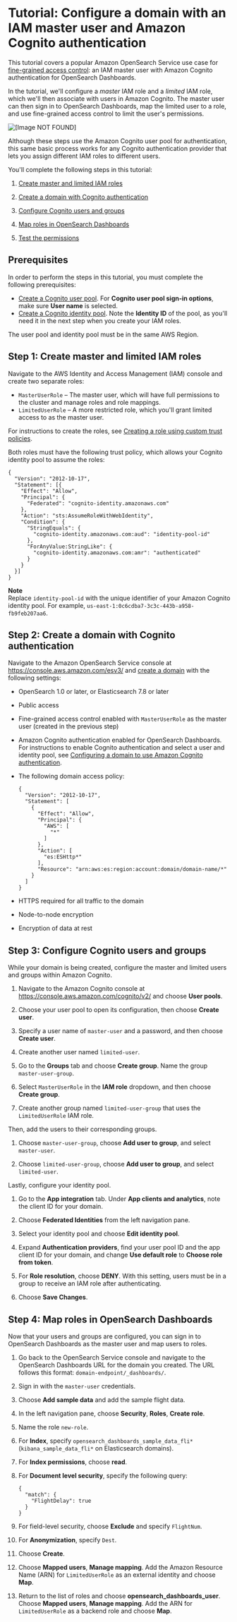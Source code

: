 # Tutorial: Configure a domain with an IAM master user and Amazon Cognito authentication<a name="fgac-walkthrough-iam"></a>

This tutorial covers a popular Amazon OpenSearch Service use case for [fine\-grained access control](fgac.md): an IAM master user with Amazon Cognito authentication for OpenSearch Dashboards\. 

In the tutorial, we'll configure a *master* IAM role and a *limited* IAM role, which we'll then associate with users in Amazon Cognito\. The master user can then sign in to OpenSearch Dashboards, map the limited user to a role, and use fine\-grained access control to limit the user's permissions\.

![\[Image NOT FOUND\]](http://docs.aws.amazon.com/opensearch-service/latest/developerguide/images/fgac-cognito.png)

Although these steps use the Amazon Cognito user pool for authentication, this same basic process works for any Cognito authentication provider that lets you assign different IAM roles to different users\.

You'll complete the following steps in this tutorial:

1. [Create master and limited IAM roles](#fgac-walkthrough-roles)

1. [Create a domain with Cognito authentication](#fgac-walkthrough-domain)

1. [Configure Cognito users and groups](#fgac-walkthrough-cognito)

1. [Map roles in OpenSearch Dashboards](#fgac-walkthrough-dashboards)

1. [Test the permissions](fgac.md#fgac-walkthrough-test)

## Prerequisites<a name="fgac-walkthrough-prereqs"></a>

In order to perform the steps in this tutorial, you must complete the following prerequisites:
+ [Create a Cognito user pool](https://docs.aws.amazon.com/cognito/latest/developerguide/tutorial-create-user-pool.html)\. For **Cognito user pool sign\-in options**, make sure **User name** is selected\.
+ [Create a Cognito identity pool](https://docs.aws.amazon.com/cognito/latest/developerguide/tutorial-create-identity-pool.html)\. Note the **Identity ID** of the pool, as you'll need it in the next step when you create your IAM roles\.

The user pool and identity pool must be in the same AWS Region\.

## Step 1: Create master and limited IAM roles<a name="fgac-walkthrough-roles"></a>

Navigate to the AWS Identity and Access Management \(IAM\) console and create two separate roles:
+ `MasterUserRole` – The master user, which will have full permissions to the cluster and manage roles and role mappings\.
+ `LimitedUserRole` – A more restricted role, which you'll grant limited access to as the master user\.

For instructions to create the roles, see [Creating a role using custom trust policies](https://docs.aws.amazon.com/IAM/latest/UserGuide/id_roles_create_for-custom.html)\.

Both roles must have the following trust policy, which allows your Cognito identity pool to assume the roles:

```
{
  "Version": "2012-10-17",
  "Statement": [{
    "Effect": "Allow",
    "Principal": {
      "Federated": "cognito-identity.amazonaws.com"
    },
    "Action": "sts:AssumeRoleWithWebIdentity",
    "Condition": {
      "StringEquals": {
        "cognito-identity.amazonaws.com:aud": "identity-pool-id"
      },
      "ForAnyValue:StringLike": {
        "cognito-identity.amazonaws.com:amr": "authenticated"
      }
    }
  }]
}
```

**Note**  
Replace `identity-pool-id` with the unique identifier of your Amazon Cognito identity pool\. For example, `us-east-1:0c6cdba7-3c3c-443b-a958-fb9feb207aa6`\.

## Step 2: Create a domain with Cognito authentication<a name="fgac-walkthrough-domain"></a>

Navigate to the Amazon OpenSearch Service console at [https://console\.aws\.amazon\.com/esv3/](https://console.aws.amazon.com/esv3/ ) and [create a domain](createupdatedomains.md) with the following settings:
+ OpenSearch 1\.0 or later, or Elasticsearch 7\.8 or later
+ Public access
+ Fine\-grained access control enabled with `MasterUserRole` as the master user \(created in the previous step\) 
+ Amazon Cognito authentication enabled for OpenSearch Dashboards\. For instructions to enable Cognito authentication and select a user and identity pool, see [Configuring a domain to use Amazon Cognito authentication](cognito-auth.md#cognito-auth-config)\.
+ The following domain access policy:

  ```
  {
    "Version": "2012-10-17",
    "Statement": [
      {
        "Effect": "Allow",
        "Principal": {
          "AWS": [
            "*"
          ]
        },
        "Action": [
          "es:ESHttp*"
        ],
        "Resource": "arn:aws:es:region:account:domain/domain-name/*"
      }
    ]
  }
  ```
+ HTTPS required for all traffic to the domain
+ Node\-to\-node encryption
+ Encryption of data at rest

## Step 3: Configure Cognito users and groups<a name="fgac-walkthrough-cognito"></a>

While your domain is being created, configure the master and limited users and groups within Amazon Cognito\.

1. Navigate to the Amazon Cognito console at [https://console\.aws\.amazon\.com/cognito/v2/](https://console.aws.amazon.com/cognito/v2/home) and choose **User pools**\.

1. Choose your user pool to open its configuration, then choose **Create user**\.

1. Specify a user name of `master-user` and a password, and then choose **Create user**\.

1. Create another user named `limited-user`\.

1. Go to the **Groups** tab and choose **Create group**\. Name the group `master-user-group`\.

1. Select `MasterUserRole` in the **IAM role** dropdown, and then choose **Create group**\.

1. Create another group named `limited-user-group` that uses the `LimitedUserRole` IAM role\.

Then, add the users to their corresponding groups\.

1. Choose `master-user-group`, choose **Add user to group**, and select `master-user`\.

1. Choose `limited-user-group`, choose **Add user to group**, and select `limited-user`\.

Lastly, configure your identity pool\.

1. Go to the **App integration** tab\. Under **App clients and analytics**, note the client ID for your domain\.

1. Choose **Federated Identities** from the left navigation pane\.

1. Select your identity pool and choose **Edit identity pool**\.

1. Expand **Authentication providers**, find your user pool ID and the app client ID for your domain, and change **Use default role** to **Choose role from token**\.

1. For **Role resolution**, choose **DENY**\. With this setting, users must be in a group to receive an IAM role after authenticating\.

1. Choose **Save Changes**\.

## Step 4: Map roles in OpenSearch Dashboards<a name="fgac-walkthrough-dashboards"></a>

Now that your users and groups are configured, you can sign in to OpenSearch Dashboards as the master user and map users to roles\.

1. Go back to the OpenSearch Service console and navigate to the OpenSearch Dashboards URL for the domain you created\. The URL follows this format: `domain-endpoint/_dashboards/`\.

1. Sign in with the `master-user` credentials\.

1. Choose **Add sample data** and add the sample flight data\.

1. In the left navigation pane, choose **Security**, **Roles**, **Create role**\.

1. Name the role `new-role`\.

1. For **Index**, specify `opensearch_dashboards_sample_data_fli*` \(`kibana_sample_data_fli*` on Elasticsearch domains\)\.

1. For **Index permissions**, choose **read**\.

1. For **Document level security**, specify the following query:

   ```
   {
     "match": {
       "FlightDelay": true
     }
   }
   ```

1. For field\-level security, choose **Exclude** and specify `FlightNum`\.

1. For **Anonymization**, specify `Dest`\.

1. Choose **Create**\.

1. Choose **Mapped users**, **Manage mapping**\. Add the Amazon Resource Name \(ARN\) for `LimitedUserRole` as an external identity and choose **Map**\.

1. Return to the list of roles and choose **opensearch\_dashboards\_user**\. Choose **Mapped users**, **Manage mapping**\. Add the ARN for `LimitedUserRole` as a backend role and choose **Map**\.